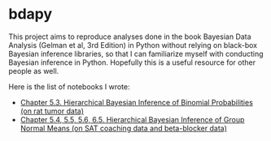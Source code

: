 bdapy
=====

This project aims to reproduce analyses done in the book
Bayesian Data Analysis (Gelman et al, 3rd Edition) in Python
without relying on black-box Bayesian inference libraries,
so that I can familiarize myself with conducting Bayesian inference in Python.
Hopefully this is a useful resource for other people as well.

Here is the list of notebooks I wrote:

* [Chapter 5.3. Hierarchical Bayesian Inference of Binomial Probabilities (on rat tumor data)](http://nbviewer.ipython.org/github/bikestra/bdapy/blob/master/ch5_3_rat_tumor.ipynb)
* [Chapter 5.4, 5.5, 5.6, 6.5. Hierarchical Bayesian Inference of Group Normal Means (on SAT coaching data and beta-blocker data)](http://nbviewer.ipython.org/github/bikestra/bdapy/blob/master/ch5-4_5-5_5-6_6_5_hierarchical_normal.ipynb)